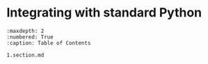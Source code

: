 # Integrating with standard Python

```{toctree}
:maxdepth: 2
:numbered: True
:caption: Table of Contents

1.section.md
```
